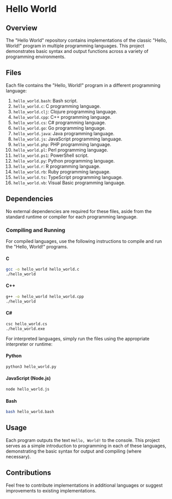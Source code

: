 # Hello World

## Overview

The "Hello World" repository contains implementations of the classic "Hello, World!" program in multiple programming languages. This project demonstrates basic syntax and output functions across a variety of programming environments.

## Files

Each file contains the "Hello, World!" program in a different programming language:

1. `hello_world.bash`: Bash script.
2. `hello_world.c`: C programming language.
3. `hello_world.clj`: Clojure programming language.
4. `hello_world.cpp`: C++ programming language.
5. `hello_world.cs`: C# programming language.
6. `hello_world.go`: Go programming language.
7. `hello_world.java`: Java programming language.
8. `hello_world.js`: JavaScript programming language.
9. `hello_world.php`: PHP programming language.
10. `hello_world.pl`: Perl programming language.
11. `hello_world.ps1`: PowerShell script.
12. `hello_world.py`: Python programming language.
13. `hello_world.r`: R programming language.
14. `hello_world.rb`: Ruby programming language.
15. `hello_world.ts`: TypeScript programming language.
16. `hello_world.vb`: Visual Basic programming language.

## Dependencies

No external dependencies are required for these files, aside from the standard runtime or compiler for each programming language.

### Compiling and Running

For compiled languages, use the following instructions to compile and run the "Hello, World!" programs.

#### C

```sh
gcc -o hello_world hello_world.c
./hello_world
```

#### C++

```sh
g++ -o hello_world hello_world.cpp
./hello_world
```

#### C#

```sh
csc hello_world.cs
./hello_world.exe
```

For interpreted languages, simply run the files using the appropriate interpreter or runtime:

#### Python

```sh
python3 hello_world.py
```

#### JavaScript (Node.js)

```sh
node hello_world.js
```

#### Bash

```sh
bash hello_world.bash
```

## Usage

Each program outputs the text `Hello, World!` to the console. This project serves as a simple introduction to programming in each of these languages, demonstrating the basic syntax for output and compiling (where necessary).

## Contributions

Feel free to contribute implementations in additional languages or suggest improvements to existing implementations.

